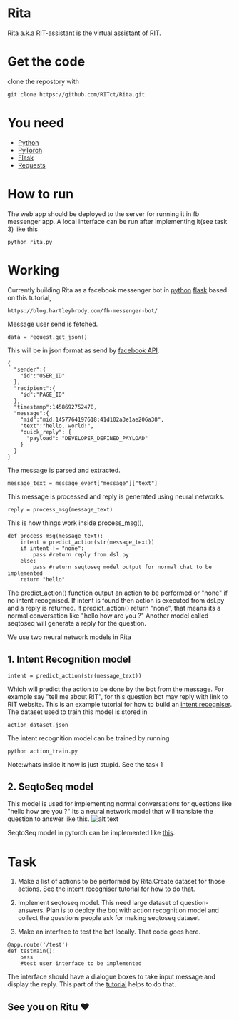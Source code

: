 # Rita
Rita a.k.a RIT-assistant is the virtual assistant of RIT.

# Get the code
clone the repostory with
```
git clone https://github.com/RITct/Rita.git
```

# You need 
* [Python](www.python.org)
* [PyTorch](pytorch.org)
* [Flask](flask.pocoo.org)
* [Requests](http://docs.python-requests.org/en/master/)
# How to run
The web app should be deployed to the server for running it in fb messenger app.
A local interface can be run after implementing it(see task 3) like this
```
python rita.py
```
# Working
Currently building Rita as a facebook messenger bot in [python](www.python.org) [flask](flask.pocoo.org) based on this tutorial,
```
https://blog.hartleybrody.com/fb-messenger-bot/
```
Message user send is fetched.
```
data = request.get_json()
```
This will be in json format as send by [facebook API](https://developers.facebook.com/docs/messenger-platform/webhook-reference/message).
```
{
  "sender":{
    "id":"USER_ID"
  },
  "recipient":{
    "id":"PAGE_ID"
  },
  "timestamp":1458692752478,
  "message":{
    "mid":"mid.1457764197618:41d102a3e1ae206a38",
    "text":"hello, world!",
    "quick_reply": {
      "payload": "DEVELOPER_DEFINED_PAYLOAD"
    }
  }
}    
```
The message is parsed and extracted.
```
message_text = message_event["message"]["text"]
```
This message is processed and reply is generated using neural networks.
```
reply = process_msg(message_text)
```
This is how things work inside process_msg(),
```
def process_msg(message_text):
    intent = predict_action(str(message_text))
    if intent != "none":
        pass #return reply from dsl.py
    else:
        pass #return seqtoseq model output for normal chat to be implemented
    return "hello"
```
The predict_action() function output an action to be performed or "none" if no intent recognised. If intent is found then action is executed from dsl.py and a reply is returned. If predict_action() return "none", that means its a normal conversation like 
"hello how are you ?"
Another model called seqtoseq will generate a reply for the question. 

We use two neural network models in Rita
## 1. Intent Recognition model
```
intent = predict_action(str(message_text))
```
Which will predict the action to be done by the bot from the message.
For example say "tell me about RIT", for this question bot may reply with link to RIT website.
This is an example tutorial for how to build an [intent recogniser](https://github.com/GopikrishnanSasikumar/Text_Classifier-pytorch).
The dataset used to train this model is stored in
```
action_dataset.json
```
The intent recognition model can be trained by running
```
python action_train.py
```
Note:whats inside it now is just stupid. See the task 1    
## 2. SeqtoSeq model
This model is used for implementing normal conversations for questions like 
"hello how are you ?"
Its a neural network model that will translate the question to answer like this.
![alt text](https://camo.githubusercontent.com/242210d7d0151cae91107ee63bff364a860db5dd/687474703a2f2f6936342e74696e797069632e636f6d2f333031333674652e706e67)

SeqtoSeq model in pytorch can be implemented like [this](http://pytorch.org/tutorials/intermediate/seq2seq_translation_tutorial.html#sphx-glr-intermediate-seq2seq-translation-tutorial-py).
# Task
1. Make a list of actions to be performed by Rita.Create dataset for those actions. See the [intent recogniser](https://github.com/GopikrishnanSasikumar/Text_Classifier-pytorch) tutorial for how to do that.

2. Implement seqtoseq model. This need large dataset of question-answers. Plan is to deploy the bot with action recognition model and collect the questions people ask for making seqtoseq dataset.      
   
3. Make an interface to test the bot locally. That code goes here.
```
@app.route('/test')
def testmain():
    pass
    #test user interface to be implemented
```
The interface should have a dialogue boxes to take input message and display the reply.
This part of the [tutorial](https://blog.miguelgrinberg.com/post/the-flask-mega-tutorial-part-ii-templates) helps to do that.


## See you on Ritu :heart:
